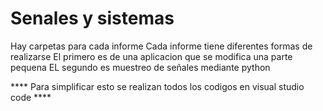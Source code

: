 # Senales y sistemas
Hay carpetas para cada informe
Cada informe tiene diferentes formas de realizarse
El primero es de una aplicacion que se modifica una parte pequena
EL segundo es muestreo de señales mediante python

**** Para simplificar esto se realizan todos los codigos en visual studio code ****
